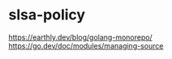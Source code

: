# slsa-policy

https://earthly.dev/blog/golang-monorepo/
https://go.dev/doc/modules/managing-source
